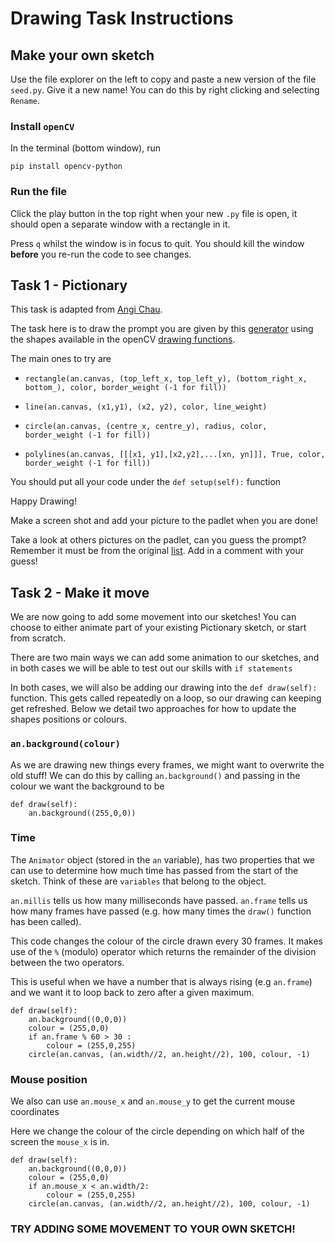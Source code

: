 # Drawing Task Instructions 

## Make your own sketch 

Use the file explorer on the left to copy and paste a new version of the file ``seed.py``. Give it a new name! You can do this by right clicking and selecting ``Rename``.

### Install `openCV`

In the terminal (bottom window), run

```
pip install opencv-python
```

### Run the file

Click the play button in the top right when your new `.py` file is open, it should open a separate window with a rectangle in it. 

Press `q` whilst the window is in focus to quit. You should kill the window **before** you re-run the code to see changes. 

## Task 1 - Pictionary 

This task is adapted from [Angi Chau](https://teach.angichau.com/starter-kit-for-teaching-with-p5-js/drawing-colors-collapsible/). 

The task here is to draw the prompt you are given by this [generator](https://mimicproject.com/code/c16ba573-f345-f03a-f5fe-1f603d16b262?embed=true&showCode=false) using the shapes available in the openCV [drawing functions](https://docs.opencv.org/4.x/dc/da5/tutorial_py_drawing_functions.html). 

The main ones to try are 

* ```rectangle(an.canvas, (top_left_x, top_left_y), (bottom_right_x, bottom_), color, border_weight (-1 for fill))```

* ```line(an.canvas, (x1,y1), (x2, y2), color, line_weight)```

* ``circle(an.canvas, (centre_x, centre_y), radius, color, border_weight (-1 for fill))``

* ```polylines(an.canvas, [[[x1, y1],[x2,y2],...[xn, yn]]], True, color, border_weight (-1 for fill))```

You should put all your code under the `def setup(self):` function

Happy Drawing! 

Make a screen shot and add your picture to the padlet when you are done!

Take a look at others pictures on the padlet, can you guess the prompt? Remember it must be from the original [list]([https://artslondon-my.sharepoint.com/:x:/g/personal/l_mccallum_arts_ac_uk/Efa_G4cWLndMlYHtDsgqhccBjH-g6yYHbweHHCvwE8PW3w?e=0U2xDk]). Add in a comment with your guess!

## Task 2 - Make it move

We are now going to add some movement into our sketches! You can choose to either animate part of your existing Pictionary sketch, or start from scratch. 

There are two main ways we can add some animation to our sketches, and in both cases we will be able to test out our skills with ``if statements``

In both cases, we will also be adding our drawing into the `def draw(self):` function. This gets called repeatedly on a loop, so our drawing can keeping get refreshed. Below we detail two approaches for how to update the shapes positions or colours.

### `an.background(colour)`

As we are drawing new things every frames, we might want to overwrite the old stuff! We can do this by calling `an.background()` and passing in the colour we want the background to be

```
def draw(self):
    an.background((255,0,0))
```

### Time

The ``Animator`` object (stored in the `an` variable), has two properties that we can use to determine how much time has passed from the start of the sketch. Think of these are `variables` that belong to the object.

`an.millis` tells us how many milliseconds have passed. `an.frame` tells us how many frames have passed (e.g. how many times the ``draw()`` function has been called). 

This code changes the colour of the circle drawn every 30 frames. It makes use of the `%` (modulo) operator which returns the remainder of the division between the two operators. 

This is useful when we have a number that is always rising (e.g `an.frame`) and we want it to loop back to zero after a given maximum.

```
def draw(self):
    an.background((0,0,0))
    colour = (255,0,0)
    if an.frame % 60 > 30 :
        colour = (255,0,255)
    circle(an.canvas, (an.width//2, an.height//2), 100, colour, -1)
```

### Mouse position 

We also can use `an.mouse_x` and `an.mouse_y` to get the current mouse coordinates

Here we change the colour of the circle depending on which half of the screen the `mouse_x` is in.

```
def draw(self):
    an.background((0,0,0))
    colour = (255,0,0)
    if an.mouse_x < an.width/2:
        colour = (255,0,255)
    circle(an.canvas, (an.width//2, an.height//2), 100, colour, -1)
```

### TRY ADDING SOME MOVEMENT TO YOUR OWN SKETCH!
